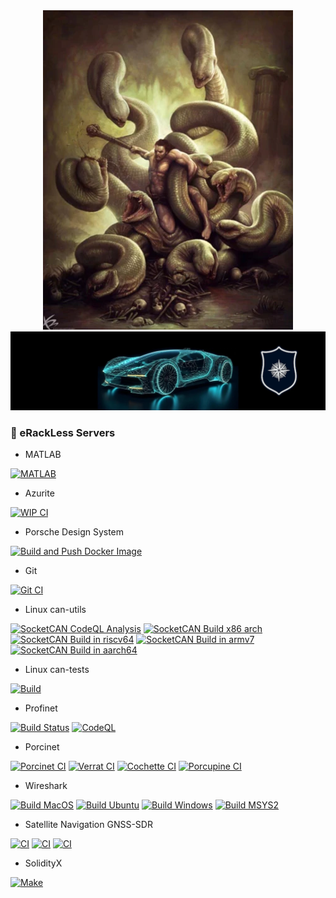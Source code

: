 <div align="center">
  <a target="_blank" rel="noopener noreferrer" href="https://www.esna.cloud">
    <img src="https://github.com/chbinousamy/chbinousamy/blob/main/herakles.webp?raw=true"/>
    <img src="https://github.com/chbinousamy/chbinousamy/blob/main/banner.webp?raw=true"/>
  </a> 
</div>


### 👋 eRackLess Servers

- MATLAB

[![MATLAB](https://github.com/chbinousamy/ci-configuration-examples/actions/workflows/ci.yml/badge.svg)](https://github.com/chbinousamy/ci-configuration-examples/actions/workflows/ci.yml)


- Azurite

[![WIP CI](https://github.com/chbinousamy/Azurite/actions/workflows/CI.yml/badge.svg?branch=wip)](https://github.com/chbinousamy/Azurite/actions/workflows/CI.yml)

- Porsche Design System
   
[![Build and Push Docker Image](https://github.com/chbinousamy/porsche-design-system/actions/workflows/build-and-push-docker-image.yml/badge.svg)](https://github.com/chbinousamy/porsche-design-system/actions/workflows/build-and-push-docker-image.yml)

- Git

[![Git CI](https://github.com/chbinousamy/git/workflows/CI/badge.svg?branch=main)](https://github.com/chbinousamy/git/actions?workflow=CI)

- Linux can-utils

[![SocketCAN CodeQL Analysis](https://github.com/chbinousamy/can-utils/actions/workflows/codeql-analysis.yml/badge.svg)](https://github.com/chbinousamy/can-utils/actions/workflows/codeql-analysis.yml)
[![SocketCAN Build x86 arch](https://github.com/chbinousamy/can-utils/actions/workflows/build-x86.yml/badge.svg)](https://github.com/chbinousamy/can-utils/actions/workflows/build-x86.yml)
[![SocketCAN Build in riscv64](https://github.com/chbinousamy/can-utils/actions/workflows/build-riscv64.yml/badge.svg)](https://github.com/chbinousamy/can-utils/actions/workflows/build-riscv64.yml)
[![SocketCAN Build in armv7](https://github.com/chbinousamy/can-utils/actions/workflows/build-armv7.yml/badge.svg)](https://github.com/chbinousamy/can-utils/actions/workflows/build-armv7.yml)
[![SocketCAN Build in aarch64](https://github.com/chbinousamy/can-utils/actions/workflows/build-aarch64.yml/badge.svg)](https://github.com/chbinousamy/can-utils/actions/workflows/build-aarch64.yml)

- Linux can-tests

[![Build](https://github.com/chbinousamy/can-tests/actions/workflows/c-cpp.yml/badge.svg)](https://github.com/chbinousamy/can-tests/actions/workflows/c-cpp.yml)

- Profinet

[![Build Status](https://github.com/chbinousamy/p-net/workflows/Build/badge.svg?branch=master)](https://github.com/chbinousamy/p-net/actions?workflow=Build)
[![CodeQL](https://github.com/chbinousamy/p-net/workflows/CodeQL/badge.svg?branch=master)](https://github.com/chbinousamy/p-net/actions?workflow=CodeQL)

- Porcinet

[![Porcinet CI](https://github.com/chbinousamy/porcinet/actions/workflows/c-cpp.yml/badge.svg?branch=master)](https://github.com/chbinousamy/porcinet/actions/workflows/c-cpp.yml)
[![Verrat CI](https://github.com/chbinousamy/porcinet/actions/workflows/c-cpp.yml/badge.svg?branch=verrat)](https://github.com/chbinousamy/porcinet/actions/workflows/c-cpp.yml)
[![Cochette CI](https://github.com/chbinousamy/porcinet/actions/workflows/c-cpp.yml/badge.svg?branch=cochette)](https://github.com/chbinousamy/porcinet/actions/workflows/c-cpp.yml)
[![Porcupine CI](https://github.com/chbinousamy/porcinet/actions/workflows/c-cpp.yml/badge.svg?branch=porcupine)](https://github.com/chbinousamy/porcinet/actions/workflows/c-cpp.yml)

- Wireshark

[![Build MacOS](https://github.com/chbinousamy/wireshark/actions/workflows/macos.yml/badge.svg)](https://github.com/chbinousamy/wireshark/actions/workflows/macos.yml)
[![Build Ubuntu](https://github.com/chbinousamy/wireshark/actions/workflows/ubuntu.yml/badge.svg)](https://github.com/chbinousamy/wireshark/actions/workflows/ubuntu.yml)
[![Build Windows](https://github.com/chbinousamy/wireshark/actions/workflows/windows.yml/badge.svg)](https://github.com/chbinousamy/wireshark/actions/workflows/windows.yml)
[![Build MSYS2](https://github.com/chbinousamy/wireshark/actions/workflows/msys2.yml/badge.svg)](https://github.com/chbinousamy/wireshark/actions/workflows/msys2.yml)

- Satellite Navigation GNSS-SDR
  
[![CI](https://github.com/chbinousamy/gnss-sdr/actions/workflows/main.yml/badge.svg)](https://github.com/chbinousamy/gnss-sdr/actions/workflows/main.yml)
[![CI](https://github.com/chbinousamy/gnss-sdr/actions/workflows/volk_gnsssdr_archs.yml/badge.svg)](https://github.com/chbinousamy/gnss-sdr/actions/workflows/volk_gnsssdr_archs.yml)
[![CI](https://github.com/chbinousamy/gnss-sdr/actions/workflows/gnss-sdr_archs.yml/badge.svg)](https://github.com/chbinousamy/gnss-sdr/actions/workflows/gnss-sdr_archs.yml)

- SolidityX

[![Make](https://github.com/chbinousamy/solidityX/actions/workflows/make.yml/badge.svg)](https://github.com/chbinousamy/solidityX/actions/workflows/make.yml)


<!--
**chbinousamy/chbinousamy** is a ✨ _special_ ✨ repository because its `README.md` (this file) appears on your GitHub profile.

Here are some ideas to get you started:

- 🔭 I’m currently working on ...
- 🌱 I’m currently learning ...
- 👯 I’m looking to collaborate on ...
- 🤔 I’m looking for help with ...
- 💬 Ask me about ...
- 📫 How to reach me: ...
- 😄 Pronouns: ...
- ⚡ Fun fact: ...
-->
